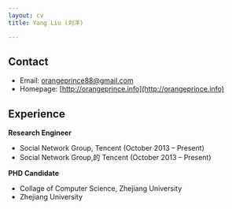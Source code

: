 ```yaml
---
layout: cv
title: Yang Liu (刘洋)

---
```

## Contact
* Email: [orangeprince88@gmail.com](mailto:orangeprince88@gmail.com)
* Homepage: [http://orangeprince.info](http://orangeprince.info)
	
## Experience
**Research Engineer** 

* Social Network Group, Tencent (October 2013 – Present)
* Social Network Group,的 Tencent (October 2013 – Present)

**PHD Candidate** 

* Collage of Computer Science, Zhejiang University
* Zhejiang University

